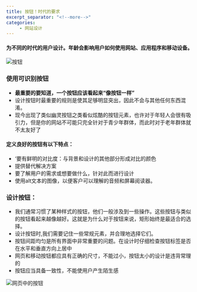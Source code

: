 ```yaml
---
title: 按钮！时代的要求
excerpt_separator: "<!--more-->"
categories:
     - 网站设计
---
```


#### 为不同的时代的用户设计。年龄会影响用户如何使用网站、应用程序和移动设备。
<!--more-->
![按钮](/zengziyi/assets/images/按钮.jpg)

### 使用可识别按钮

- **最重要的要知道，一个按钮应该看起来“像按钮一样”**
- 设计按钮时最重要的规则是使其足够明显突出，因此不会与其他任何东西混淆。
- 现今出现了类似幽灵按钮之类看似炫酷的按钮元素，也许对于年轻人会很有吸引力，但是你的网站不可能只完全针对于青少年群体，而此时对于老年群体就不太友好了

#### 定义良好的按钮有以下特点：

- ‘要有鲜明的对比度：与背景和设计的其他部分形成对比的颜色
- 提供替代解决方案
- 要了解用户的需求或想要做什么，针对此而进行设计
- 使用alt文本的图像，以便客户可以理解的音频和屏幕阅读器。

### 设计按钮：

- 我们通常习惯了某种样式的按钮，他们一般涉及到一些操作。这些按钮与类似的按钮看起来越像越好。这就是为什么对于按钮来说，矩形始终是最适合的选择。
- 设计按钮时,我们需要记住一些常规元素，并合理地选择它们。
- 按钮间距均匀是所有界面中非常重要的问题。在设计时仔细检查按钮标签是否在水平和垂直方向上居中
- 网页和移动按钮都应具有正确的尺寸，不能过小，按钮太小的设计是违背常理的
- 按钮应当具备一致性，不能使用户产生陌生感

![网页中的按钮](/zengziyi/assets/images/网页中的按钮.jpg)